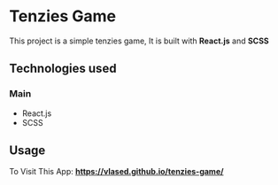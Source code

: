 # Tenzies Game

This project is a simple tenzies game, It is built with **React.js** and **SCSS**

## Technologies used

### Main

+ React.js
+ SCSS 

## Usage

To Visit This App: **https://vlased.github.io/tenzies-game/**
